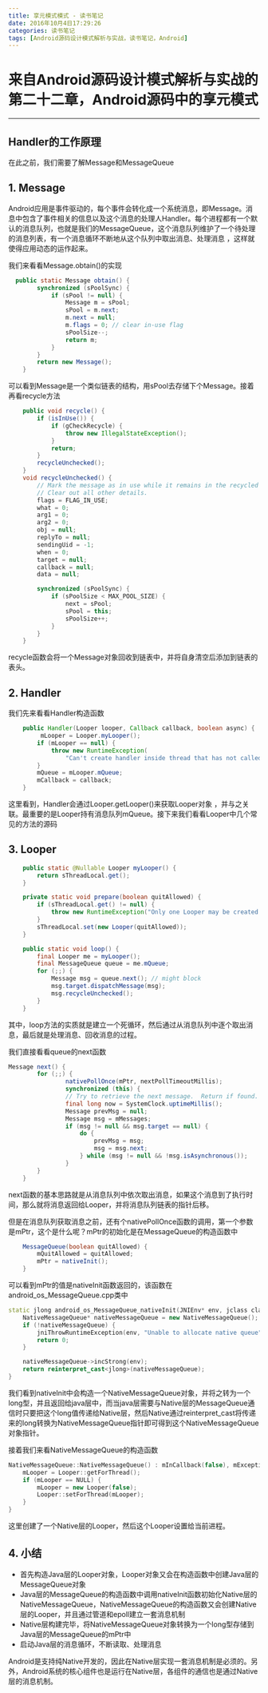 ```yaml
---
title: 享元模式模式 - 读书笔记
date: 2016年10月4日17:29:26
categories: 读书笔记
tags: [Android源码设计模式解析与实战，读书笔记，Android]
---
```


# 来自Android源码设计模式解析与实战的第二十二章，Android源码中的享元模式

---

## Handler的工作原理

在此之前，我们需要了解Message和MessageQueue

## 1. Message

Android应用是事件驱动的，每个事件会转化成一个系统消息，即Message。消息中包含了事件相关的信息以及这个消息的处理人Handler。每个进程都有一个默认的消息队列，也就是我们的MessageQueue，这个消息队列维护了一个待处理的消息列表，有一个消息循环不断地从这个队列中取出消息、处理消息 ，这样就使得应用动态的运作起来。

我们来看看Message.obtain()的实现

```java
  public static Message obtain() {
        synchronized (sPoolSync) {
            if (sPool != null) {
                Message m = sPool;
                sPool = m.next;
                m.next = null;
                m.flags = 0; // clear in-use flag
                sPoolSize--;
                return m;
            }
        }
        return new Message();
    }
```

可以看到Message是一个类似链表的结构，用sPool去存储下个Message。接着再看recycle方法

```java
	public void recycle() {
        if (isInUse()) {
            if (gCheckRecycle) {
                throw new IllegalStateException();
            }
            return;
        }
        recycleUnchecked();
    }
	void recycleUnchecked() {
        // Mark the message as in use while it remains in the recycled object pool.
        // Clear out all other details.
        flags = FLAG_IN_USE;
        what = 0;
        arg1 = 0;
        arg2 = 0;
        obj = null;
        replyTo = null;
        sendingUid = -1;
        when = 0;
        target = null;
        callback = null;
        data = null;

        synchronized (sPoolSync) {
            if (sPoolSize < MAX_POOL_SIZE) {
                next = sPool;
                sPool = this;
                sPoolSize++;
            }
        }
    }
```

recycle函数会将一个Message对象回收到链表中，并将自身清空后添加到链表的表头。

## 2. Handler

我们先来看看Handler构造函数

```java
	public Handler(Looper looper, Callback callback, boolean async) {
         mLooper = Looper.myLooper();
        if (mLooper == null) {
            throw new RuntimeException(
                "Can't create handler inside thread that has not called Looper.prepare()");
        }
        mQueue = mLooper.mQueue;
        mCallback = callback;
    }
```

这里看到，Handler会通过Looper.getLooper()来获取Looper对象 ，并与之关联。最重要的是Looper持有消息队列mQueue。接下来我们看看Looper中几个常见的方法的源码

## 3. Looper

```java
	public static @Nullable Looper myLooper() {
        return sThreadLocal.get();
    }

	private static void prepare(boolean quitAllowed) {
        if (sThreadLocal.get() != null) {
            throw new RuntimeException("Only one Looper may be created per thread");
        }
        sThreadLocal.set(new Looper(quitAllowed));
    }

	public static void loop() {
        final Looper me = myLooper();
        final MessageQueue queue = me.mQueue;
        for (;;) {
            Message msg = queue.next(); // might block
            msg.target.dispatchMessage(msg);
            msg.recycleUnchecked();
        }
    }
```

其中，loop方法的实质就是建立一个死循环，然后通过从消息队列中逐个取出消息，最后就是处理消息、回收消息的过程。

我们直接看看queue的next函数

```java
Message next() {
        for (;;) {
         		nativePollOnce(mPtr, nextPollTimeoutMillis);
                synchronized (this) {
                // Try to retrieve the next message.  Return if found.
                final long now = SystemClock.uptimeMillis();
                Message prevMsg = null;
                Message msg = mMessages;
                if (msg != null && msg.target == null) {
                    do {
                        prevMsg = msg;
                        msg = msg.next;
                    } while (msg != null && !msg.isAsynchronous());
                }
        }
    }
```

next函数的基本思路就是从消息队列中依次取出消息，如果这个消息到了执行时间，那么就将消息返回给Looper，并将消息队列链表的指针后移。

但是在消息队列获取消息之前，还有个nativePollOnce函数的调用，第一个参数是mPtr，这个是什么呢？mPtr的初始化是在MessageQueue的构造函数中

```java
	MessageQueue(boolean quitAllowed) {
        mQuitAllowed = quitAllowed;
        mPtr = nativeInit();
    }
```

可以看到mPtr的值是nativeInit函数返回的，该函数在android_os_MessageQueue.cpp类中

```c++
static jlong android_os_MessageQueue_nativeInit(JNIEnv* env, jclass clazz) {
    NativeMessageQueue* nativeMessageQueue = new NativeMessageQueue();
    if (!nativeMessageQueue) {
        jniThrowRuntimeException(env, "Unable to allocate native queue");
        return 0;
    }

    nativeMessageQueue->incStrong(env);
    return reinterpret_cast<jlong>(nativeMessageQueue);
}
```

我们看到nativeInit中会构造一个NativeMessageQueue对象，并将之转为一个long型，并且返回给java层中，而当java层需要与Native层的MessageQueue通信时只要把这个long值传递给Native层，然后Native通过reinterpret_cast将传递来的long转换为NativeMessageQueue指针即可得到这个NativeMessageQueue对象指针。

接着我们来看NativeMessageQueue的构造函数

```c++
NativeMessageQueue::NativeMessageQueue() : mInCallback(false), mExceptionObj(NULL) {
    mLooper = Looper::getForThread();
    if (mLooper == NULL) {
        mLooper = new Looper(false);
        Looper::setForThread(mLooper);
    }
}
```

这里创建了一个Native层的Looper，然后这个Looper设置给当前进程。

## 4. 小结

* 首先构造Java层的Looper对象，Looper对象又会在构造函数中创建Java层的MessageQueue对象
* Java层的MessageQueue的构造函数中调用nativeInit函数初始化Native层的NativeMessageQueue，NativeMessageQueue的构造函数又会创建Native层的Looper，并且通过管道和epoll建立一套消息机制
* Native层构建完毕，将NativeMessageQueue对象转换为一个long型存储到Java层的MessageQueue的mPtr中
* 启动Java层的消息循环，不断读取、处理消息


Android是支持纯Native开发的，因此在Native层实现一套消息机制是必须的。另外，Android系统的核心组件也是运行在Native层，各组件的通信也是通过Native层的消息机制。
